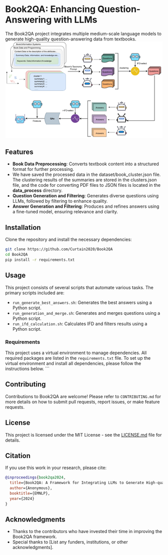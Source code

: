 # Book2QA: Enhancing Question-Answering with LLMs

The Book2QA project integrates multiple medium-scale language models to generate high-quality question-answering data from textbooks.
![Figure 1](./image/fingure1.png)

## Features

- **Book Data Preprocessing**: Converts textbook content into a structured format for further processing.
- We have saved the processed data in the dataset/book_cluster.json file. The clustering results of the summaries are stored in the clusters.json file, and the code for converting PDF files to JSON files is located in the **data_process** directory.
- **Question Generation and Filtering**: Generates diverse questions using LLMs, followed by filtering to enhance quality.
- **Answer Generation and Filtering**: Produces and refines answers using a fine-tuned model, ensuring relevance and clarity.

## Installation

Clone the repository and install the necessary dependencies:

```bash
git clone https://github.com/Curtain2020/Book2QA
cd Book2QA
pip install -r requirements.txt
```

## Usage

This project consists of several scripts that automate various tasks. The primary scripts included are:

- `run_generate_best_answers.sh`: Generates the best answers using a Python script.
- `run_generation_and_merge.sh`: Generates and merges questions using a Python script.
- `run_ifd_calculation.sh`: Calculates IFD and filters results using a Python script.

### Requirements

This project uses a virtual environment to manage dependencies. All required packages are listed in the `requirements.txt` file. To set up the virtual environment and install all dependencies, please follow the instructions below.
    ```

## Contributing

Contributions to Book2QA are welcome! Please refer to `CONTRIBUTING.md` for more details on how to submit pull requests, report issues, or make feature requests.

## License

This project is licensed under the MIT License - see the [LICENSE.md](LICENSE.md) file for details.

## Citation

If you use this work in your research, please cite:

```bibtex
@inproceedings{book2qa2024,
  title={Book2QA: A Framework for Integrating LLMs to Generate High-quality QA Data from Textbooks},
  author={Anonymous},
  booktitle={EMNLP},
  year={2024}
}
```

## Acknowledgments

- Thanks to the contributors who have invested their time in improving the Book2QA framework.
- Special thanks to [List any funders, institutions, or other acknowledgments].
